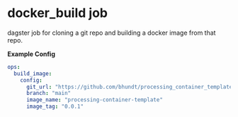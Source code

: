 # docker_build job

dagster job for cloning a git repo and building a docker image from that repo.

**Example Config**
```yaml
ops:
  build_image:
    config:
      git_url: "https://github.com/bhundt/processing_container_template.git"
      branch: "main"
      image_name: "processing-container-template"
      image_tag: "0.0.1"
```
